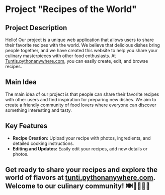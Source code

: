 # Project "Recipes of the World"

## Project Description
Hello! Our project is a unique web application that allows users to share their favorite recipes with the world. We believe that delicious dishes bring people together, and we have created this website to help you share your culinary masterpieces with other food enthusiasts. At [Tuntis.pythonanywhere.com](http://tuntis.pythonanywhere.com), you can easily create, edit, and browse recipes.

## Main Idea
The main idea of our project is that people can share their favorite recipes with other users and find inspiration for preparing new dishes. We aim to create a friendly community of food lovers where everyone can discover something interesting and tasty.

## Key Features
- **Recipe Creation:** Upload your recipe with photos, ingredients, and detailed cooking instructions.
- **Editing and Updates:** Easily edit your recipes, add new details or photos.

## Get ready to share your recipes and explore the world of flavors at [tunti.pythonanywhere.com](http://tunti.pythonanywhere.com). Welcome to our culinary community! 🍽️👩‍🍳👨‍🍳


